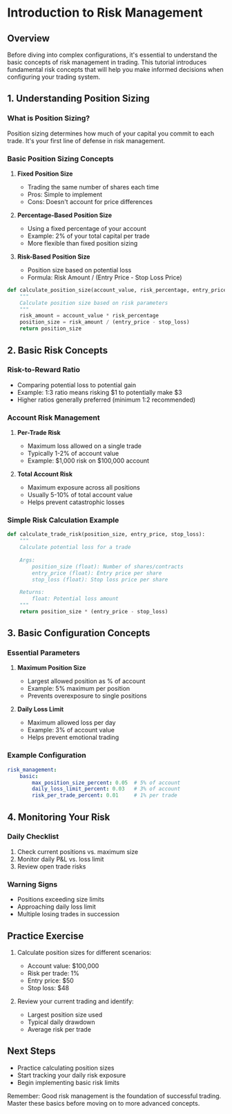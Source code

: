 # Introduction to Risk Management

## Overview

Before diving into complex configurations, it's essential to understand the basic concepts of risk management in trading. This tutorial introduces fundamental risk concepts that will help you make informed decisions when configuring your trading system.

## 1. Understanding Position Sizing

### What is Position Sizing?

Position sizing determines how much of your capital you commit to each trade. It's your first line of defense in risk management.

### Basic Position Sizing Concepts

1. **Fixed Position Size**
    - Trading the same number of shares each time
    - Pros: Simple to implement
    - Cons: Doesn't account for price differences

2. **Percentage-Based Position Size**
    - Using a fixed percentage of your account
    - Example: 2% of your total capital per trade
    - More flexible than fixed position sizing

3. **Risk-Based Position Size**
    - Position size based on potential loss
    - Formula: Risk Amount / (Entry Price - Stop Loss Price)

```python
def calculate_position_size(account_value, risk_percentage, entry_price, stop_loss):
    """
    Calculate position size based on risk parameters
    """
    risk_amount = account_value * risk_percentage
    position_size = risk_amount / (entry_price - stop_loss)
    return position_size
```

## 2. Basic Risk Concepts

### Risk-to-Reward Ratio

- Comparing potential loss to potential gain
- Example: 1:3 ratio means risking $1 to potentially make $3
- Higher ratios generally preferred (minimum 1:2 recommended)

### Account Risk Management

1. **Per-Trade Risk**
    - Maximum loss allowed on a single trade
    - Typically 1-2% of account value
    - Example: $1,000 risk on $100,000 account

2. **Total Account Risk**
    - Maximum exposure across all positions
    - Usually 5-10% of total account value
    - Helps prevent catastrophic losses

### Simple Risk Calculation Example

```python
def calculate_trade_risk(position_size, entry_price, stop_loss):
    """
    Calculate potential loss for a trade
    
    Args:
        position_size (float): Number of shares/contracts
        entry_price (float): Entry price per share
        stop_loss (float): Stop loss price per share
    
    Returns:
        float: Potential loss amount
    """
    return position_size * (entry_price - stop_loss)
```

## 3. Basic Configuration Concepts

### Essential Parameters

1. **Maximum Position Size**
    - Largest allowed position as % of account
    - Example: 5% maximum per position
    - Prevents overexposure to single positions

2. **Daily Loss Limit**
    - Maximum allowed loss per day
    - Example: 3% of account value
    - Helps prevent emotional trading

### Example Configuration

```yaml
risk_management:
    basic:
        max_position_size_percent: 0.05  # 5% of account
        daily_loss_limit_percent: 0.03   # 3% of account
        risk_per_trade_percent: 0.01     # 1% per trade
```

## 4. Monitoring Your Risk

### Daily Checklist

1. Check current positions vs. maximum size
2. Monitor daily P&L vs. loss limit
3. Review open trade risks

### Warning Signs

- Positions exceeding size limits
- Approaching daily loss limit
- Multiple losing trades in succession

## Practice Exercise

1. Calculate position sizes for different scenarios:
    - Account value: $100,000
    - Risk per trade: 1%
    - Entry price: $50
    - Stop loss: $48

2. Review your current trading and identify:
    - Largest position size used
    - Typical daily drawdown
    - Average risk per trade

## Next Steps

- Practice calculating position sizes
- Start tracking your daily risk exposure
- Begin implementing basic risk limits

Remember: Good risk management is the foundation of successful trading. Master these basics before moving on to more advanced concepts.
